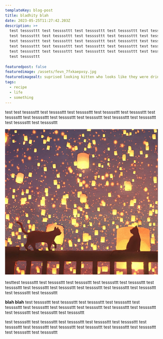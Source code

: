 ```yaml
---
templateKey: blog-post
title: bladhity blah
date: 2023-05-25T11:27:42.203Z
description: >+
  test tessssttt test tessssttt test tessssttt test tessssttt test tessssttt
  test tessssttt test tessssttt test tessssttt test tessssttt test tessssttt
  test tessssttt test tessssttt test tessssttt test tessssttt test tessssttt
  test tessssttt test tessssttt test tessssttt test tessssttt test tessssttt
  test tessssttt test tessssttt test tessssttt test tessssttt test tessssttt
  test tessssttt

featuredpost: false
featuredimage: /assets/fevn_7fxkaepxsy.jpg
featuredimagealt: suprised looking kitten who looks like they were drinking from a can of juice
tags:
  - recipe
  - life
  - something
---
```

test test tessssttt test tessssttt test tessssttt test tessssttt test tessssttt test tessssttt test tessssttt test tessssttt test tessssttt test tessssttt test tessssttt test tessssttt test tessssttt

![cat with lanterns](lantern.jpg "cat with lanters")

testtest tessssttt test tessssttt test tessssttt test tessssttt test tessssttt test tessssttt test tessssttt test tessssttt test tessssttt test tessssttt test tessssttt test tessssttt test tessssttt

**blah blah** test tessssttt test tessssttt test tessssttt test tessssttt test tessssttt test tessssttt test tessssttt test tessssttt test tessssttt test tessssttt test tessssttt test tessssttt test tessssttt

test tessssttt test tessssttt test tessssttt test tessssttt test tessssttt test tessssttt test tessssttt test tessssttt test tessssttt test tessssttt test tessssttt test tessssttt test tessssttt